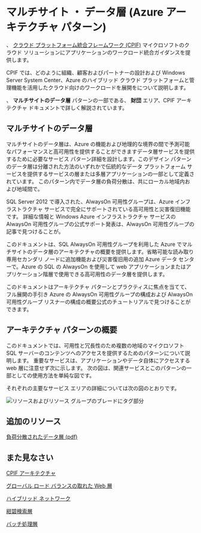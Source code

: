 <properties 
   pageTitle="Multi-Site Data Tier (Azure Architecture Patterns)" 
   description="The Multi-Site Data Tier pattern is part of the Foundation area, which is described extensively in the CPIF Architecture document." 
   services="" 
   documentationCenter="" 
   authors="arynes" 
   manager="fredhar" 
   editor=""/>

<tags
   ms.service="cloud-services"
   ms.devlang="multiple"
   ms.topic="article"
   ms.tgt_pltfrm="na"
   ms.workload="multiple" 
   ms.date="03/25/2015"
   ms.author="arynes"/>

# マルチサイト ・ データ層 (Azure アーキテクチャ パターン)

、 [クラウド プラットフォーム統合フレームワーク (CPIF)](azure-architectures-cpif-overview.md) マイクロソフトのクラウド ソリューションにアプリケーションのワークロード統合ガイダンスを提供します。 

CPIF では、どのように組織、顧客およびパートナーの設計および Windows Server System Center、Azure のハイブリッド クラウド プラットフォームと管理機能を活用したクラウド向けのワークロードを展開をについて説明します。 

、 **マルチサイトのデータ層** パターンの一部である、 **財団** エリア、CPIF アーキテクチャ ドキュメントで詳しく解説されています。 

## マルチサイトのデータ層

マルチサイトのデータ層は、Azure の機能および地理的な境界の間で予測可能なパフォーマンスと高可用性を提供することができますデータ層サービスを提供するために必要なサービス パターン詳細を設計します。このデザイン パターンのデータ層は分離された方法のいずれかで伝統的なデータ プラットフォーム サービスを提供するサービスの層または多層アプリケーションの一部として定義されています。 このパターン内でデータ層の負荷分散は、共にローカル地域内および地域間で。   

SQL Server 2012 で導入された、AlwaysOn 可用性グループは、Azure インフラストラクチャ サービスで完全にサポートされている高可用性と災害復旧機能です。 詳細な情報と Windows Azure インフラストラクチャ サービスの AlwaysOn 可用性グループの公式サポート発表は、AlwaysOn 可用性グループの記事で見つけることが。   

このドキュメントは、SQL AlwaysOn 可用性グループを利用した Azure でマルチサイトのデータ層のアーキテクチャの概要を提供します。省略可能な読み取り専用セカンダリ ノードに追加機能および災害復旧用の追加 Azure データ センターで。Azure の SQL の AlwaysOn を使用して web アプリケーションまたはアプリケーション階層で使用できる高可用性のデータ層を提供します。  

このドキュメントはアーキテクチャ パターンとプラクティスに焦点を当てて、フル展開の手引き Azure の AlwaysOn 可用性グループの構成および AlwaysOn 可用性グループ リスナーの構成の概要公式のチュートリアルで見つけることができます。 

## アーキテクチャ パターンの概要 

このドキュメントでは、可用性と冗長性のため複数の地域のマイクロソフト SQL サーバーのコンテンツへのアクセスを提供するためのパターンについて説明します。 重要なサービスは、アプリケーションやデータ自体にアクセスする web 層に注意せず次に示します。 次の図は、関連サービスとこのパターンの一部としての使用方法を単純な図です。   

それぞれの主要なサービス エリアの詳細については次の図のとおりです。 
 
![リソースおよびリソース グループのブレードにタグ部分](./media/azure-architectures-cpif-foundation-multi-site-data-tier/overview.png)

##  追加のリソース
[負荷分散されたデータ層 (pdf)](https://gallery.technet.microsoft.com/Cloud-Platform-Integration-dfb09e41)

## また見なさい
[CPIF アーキテクチャ](https://gallery.technet.microsoft.com/Cloud-Platform-Integration-bd1e434a) 

[グローバル ロード バランスの取れた Web 層](https://gallery.technet.microsoft.com/Cloud-Platform-Integration-2c3c663a) 

[ハイブリッド ネットワーク](https://gallery.technet.microsoft.com/Cloud-Platform-Integration-5e401f38)

[紺碧検索層](https://gallery.technet.microsoft.com/Cloud-Platform-Integration-e581d65d) 

[バッチ処理層](https://gallery.technet.microsoft.com/Cloud-Platform-Integration-0bc3f8b1)
